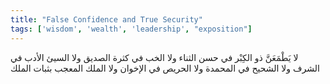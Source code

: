 ```yaml
---
title: "False Confidence and True Security"
tags: ['wisdom', 'wealth', 'leadership', "exposition"]
---
```


 لا يَطْمَعَنَّ ذو الكِبْر في حسن الثناء ولا الخب في كثرة الصديق ولا السيئ الأدب في الشرف ولا الشحيح في المحمدة ولا الحريص في الإخوان ولا الملك المعجب بثبات الملك
